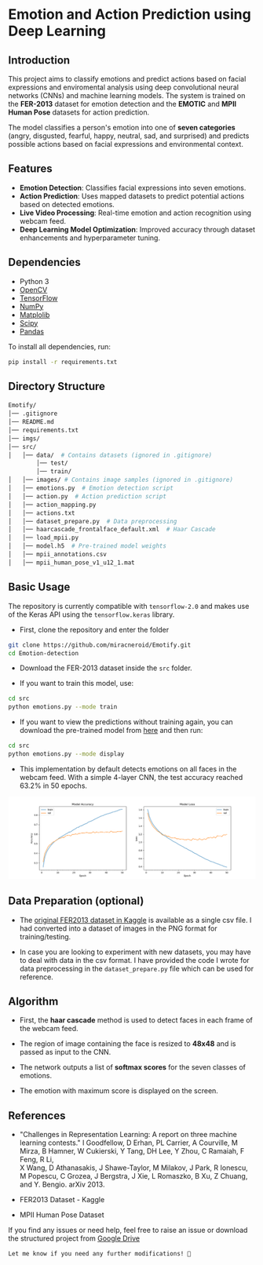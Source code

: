 # Emotion and Action Prediction using Deep Learning

## Introduction

This project aims to classify emotions and predict actions based on facial expressions and enviromental analysis using deep convolutional neural networks (CNNs) and machine learning models. The system is trained on the **FER-2013** dataset for emotion detection and the **EMOTIC** and **MPII Human Pose** datasets for action prediction.

The model classifies a person's emotion into one of **seven categories** (angry, disgusted, fearful, happy, neutral, sad, and surprised) and predicts possible actions based on facial expressions and environmental context.

## Features

- **Emotion Detection**: Classifies facial expressions into seven emotions.
- **Action Prediction**: Uses mapped datasets to predict potential actions based on detected emotions.
- **Live Video Processing**: Real-time emotion and action recognition using webcam feed.
- **Deep Learning Model Optimization**: Improved accuracy through dataset enhancements and hyperparameter tuning.

## Dependencies

* Python 3
* [OpenCV](https://opencv.org/)
* [TensorFlow](https://www.tensorflow.org/)
* [NumPy](https://numpy.org/)
* [Matplolib](https://matplotlib.org)
* [Scipy](https://scipy.org)
* [Pandas](https://pandas.pydata.org)

To install all dependencies, run:
```bash
pip install -r requirements.txt
```

## Directory Structure
```bash
Emotify/
│── .gitignore
│── README.md
│── requirements.txt
│── imgs/
│── src/
│   │── data/  # Contains datasets (ignored in .gitignore)
        │── test/
        │── train/
│   │── images/ # Contains image samples (ignored in .gitignore)
│   │── emotions.py  # Emotion detection script
│   │── action.py  # Action prediction script
│   │── action_mapping.py
│   │── actions.txt
│   │── dataset_prepare.py  # Data preprocessing
│   │── haarcascade_frontalface_default.xml  # Haar Cascade
│   │── load_mpii.py 
│   │── model.h5  # Pre-trained model weights
│   │── mpii_annotations.csv
│   │── mpii_human_pose_v1_u12_1.mat

```
## Basic Usage

The repository is currently compatible with `tensorflow-2.0` and makes use of the Keras API using the `tensorflow.keras` library.

* First, clone the repository and enter the folder

```bash
git clone https://github.com/miracneroid/Emotify.git
cd Emotion-detection
```

* Download the FER-2013 dataset inside the `src` folder.

* If you want to train this model, use:  

```bash
cd src
python emotions.py --mode train
```

* If you want to view the predictions without training again, you can download the pre-trained model from [here](https://drive.google.com/file/d/1Ohtj9Zamv71mSNrjO9o_iMQuoT_nFPlQ/view?usp=share_link) and then run:  

```bash
cd src
python emotions.py --mode display
```

* This implementation by default detects emotions on all faces in the webcam feed. With a simple 4-layer CNN, the test accuracy reached 63.2% in 50 epochs.

![Accuracy plot](imgs/accuracy.png)

## Data Preparation (optional)

* The [original FER2013 dataset in Kaggle](https://www.kaggle.com/deadskull7/fer2013) is available as a single csv file. I had converted into a dataset of images in the PNG format for training/testing.

* In case you are looking to experiment with new datasets, you may have to deal with data in the csv format. I have provided the code I wrote for data preprocessing in the `dataset_prepare.py` file which can be used for reference.

## Algorithm

* First, the **haar cascade** method is used to detect faces in each frame of the webcam feed.

* The region of image containing the face is resized to **48x48** and is passed as input to the CNN.

* The network outputs a list of **softmax scores** for the seven classes of emotions.

* The emotion with maximum score is displayed on the screen.

## References

* "Challenges in Representation Learning: A report on three machine learning contests." I Goodfellow, D Erhan, PL Carrier, A Courville, M Mirza, B
   Hamner, W Cukierski, Y Tang, DH Lee, Y Zhou, C Ramaiah, F Feng, R Li,  
   X Wang, D Athanasakis, J Shawe-Taylor, M Milakov, J Park, R Ionescu,
   M Popescu, C Grozea, J Bergstra, J Xie, L Romaszko, B Xu, Z Chuang, and
   Y. Bengio. arXiv 2013.

* FER2013 Dataset - Kaggle 
* MPII Human Pose Dataset

If you find any issues or need help, feel free to raise an issue or download the structured project from [Google Drive](https://drive.google.com/drive/folders/1W9JlTjq5G0kKuZV-Zmj0NSlZyzewpSCY?usp=share_link)

```bash
Let me know if you need any further modifications! 🚀
```
